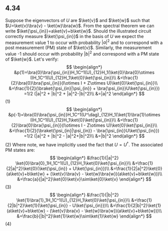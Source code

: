 ## 4.34
Suppose the eigenvectors of $U$ are $\ket{v}$ and $\ket{w}$ such that $U=\ket{v}\bra{v} - \ket{w}\bra{w}$. From the spectral theorem we can write $\ket{\psi_{in}}=a\ket{v}+b\ket{w}$. Should the illustrated circuit correctly measure $\ket{\psi_{in}}$ in the basis of $U$ we expect the measurement value 1 to occur with probability $|a|^2$ and to correspond with a post measurement (PM) state of $\ket{v}$. Similarly, the measurement value -1 should occur with probability $|b|^2$ and correspond with a PM state of $\ket{w}$. Let's verify:
$$
\begin{align*}
&p(1)=\bra{0}\bra{\psi_{in}}H_1C^1(U)_{12}H_1(\ket{0}\bra{0}\otimes I)H_1C^1(U)_{12}H_1\ket{0}\ket{\psi_{in}}\\
&=\frac{1}{2}\bra{0}\bra{\psi_{in}}(I\otimes I + Z\otimes U)\ket{0}\ket{\psi_{in}}\\
&=\frac{1}{2}(\braket{\psi_{in}|\psi_{in}} + \bra{\psi_{in}}U\ket{\psi_{in}})
=1/2 (|a|^2 + |b|^2 + |a|^2-|b|^2)\\
&=|a|^2
\end{align*}
$$(1)
$$
\begin{align*}
&p(-1)=\bra{0}\bra{\psi_{in}}H_1C^1(U^\dag)_{12}H_1(\ket{1}\bra{1}\otimes I)H_1C^1(U)_{12}H_1\ket{0}\ket{\psi_{in}}\\
&=\frac{1}{2}\bra{0}\bra{\psi_{in}}(I\otimes I - Z\otimes U)\ket{0}\ket{\psi_{in}}\\
&=\frac{1}{2}(\braket{\psi_{in}|\psi_{in}} - \bra{\psi_{in}}U\ket{\psi_{in}})
=1/2 (|a|^2 + |b|^2 - |a|^2+|b|^2)\\
&=|b|^2
\end{align*}
$$(2)
Where note, we have implicitly used the fact that $U=U^\dag$. The associated PM states are:
$$
\begin{align*}
&\frac{1}{|a|^2} \ket{0}\bra{0}_1H_1C^1(U)_{12}H_1\ket{0}\ket{\psi_{in}}\\
&=\frac{1}{2|a|^2}\ket{0}(\ket{\psi_{in}} + U\ket{\psi_{in}})\\
&=\frac{1}{2|a|^2}\ket{0}(a\ket{v}+b\ket{w} + (\ket{v}\bra{v} - \ket{w}\bra{w})(a\ket{v}+b\ket{w}))\\
&=\frac{a}{|a|^2}\ket{0}\ket{v}\sim\ket{0}\ket{v}
\end{align*}
$$(3)
$$
\begin{align*}
&\frac{1}{|b|^2} \ket{1}\bra{1}_1H_1C^1(U)_{12}H_1\ket{0}\ket{\psi_{in}}\\
&=\frac{1}{2|b|^2}\ket{1}(\ket{\psi_{in}} - U\ket{\psi_{in}})\\
&=\frac{1}{2|b|^2}\ket{1}(a\ket{v}+b\ket{w} - (\ket{v}\bra{v} - \ket{w}\bra{w})(a\ket{v}+b\ket{w}))\\
&=\frac{b}{|b|^2}\ket{1}\ket{w}\sim\ket{1}\ket{w}
\end{align*}
$$(4)
